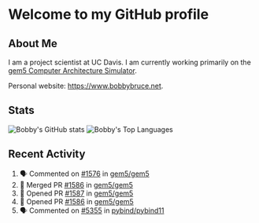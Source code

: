 # Welcome to my GitHub profile

## About Me

I am a project scientist at UC Davis. I am currently working primarily on the [gem5 Computer Architecture Simulator](https://github.com/gem5).

Personal website: <https://www.bobbybruce.net>.

## Stats

![Bobby's GitHub stats](https://github-readme-stats.vercel.app/api?username=bobbyrbruce&show_icons=true&theme=responsive&include_all_commits=true&count_private=true&show=reviews&disable_animations=true)
![Bobby's Top Languages ](https://github-readme-stats.vercel.app/api/top-langs/?username=bobbyrbruce&layout=compact&theme=responsive&count_private=true&langs_count=10&disable_animations=true)

## Recent Activity

<!--START_SECTION:activity-->
1. 🗣 Commented on [#1576](https://github.com/gem5/gem5/pull/1576#issuecomment-2365167321) in [gem5/gem5](https://github.com/gem5/gem5)
2. 🎉 Merged PR [#1586](https://github.com/gem5/gem5/pull/1586) in [gem5/gem5](https://github.com/gem5/gem5)
3. 💪 Opened PR [#1587](https://github.com/gem5/gem5/pull/1587) in [gem5/gem5](https://github.com/gem5/gem5)
4. 💪 Opened PR [#1586](https://github.com/gem5/gem5/pull/1586) in [gem5/gem5](https://github.com/gem5/gem5)
5. 🗣 Commented on [#5355](https://github.com/pybind/pybind11/pull/5355#issuecomment-2359914148) in [pybind/pybind11](https://github.com/pybind/pybind11)
<!--END_SECTION:activity-->
